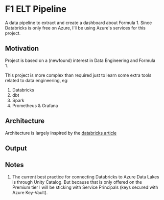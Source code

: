 # F1 ELT Pipeline
A data pipeline to extract and create a dashboard about Formula 1.
Since Databricks is only free on Azure, I'll be using Azure's services for this project.

## Motivation
Project is based on a (newfound) interest in Data Engineering and Formula 1.

This project is more complex than required just to learn some extra tools related to data engineering, eg:
1. Databricks
2. dbt
3. Spark
4. Prometheus & Grafana

## Architecture
Architecture is largely inspired by the [databricks article](https://learn.microsoft.com/en-us/azure/architecture/solution-ideas/articles/azure-databricks-modern-analytics-architecture)

## Output

## Notes
1. The current best practice for connecting Databricks to Azure Data Lakes is through Unity Catalog. But because that is only offered on the Premium tier I will be sticking with Service Principals (keys secured with Azure Key-Vault).
